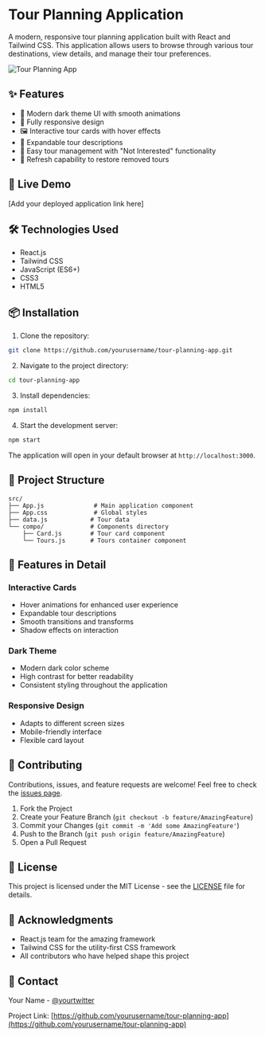 # Tour Planning Application

A modern, responsive tour planning application built with React and Tailwind CSS. This application allows users to browse through various tour destinations, view details, and manage their tour preferences.

![Tour Planning App](https://via.placeholder.com/800x400?text=Tour+Planning+App)

## ✨ Features

- 🎨 Modern dark theme UI with smooth animations
- 📱 Fully responsive design
- 🖼️ Interactive tour cards with hover effects
- 📝 Expandable tour descriptions
- 🎯 Easy tour management with "Not Interested" functionality
- 🔄 Refresh capability to restore removed tours

## 🚀 Live Demo

[Add your deployed application link here]

## 🛠️ Technologies Used

- React.js
- Tailwind CSS
- JavaScript (ES6+)
- CSS3
- HTML5

## 📦 Installation

1. Clone the repository:
```bash
git clone https://github.com/yourusername/tour-planning-app.git
```

2. Navigate to the project directory:
```bash
cd tour-planning-app
```

3. Install dependencies:
```bash
npm install
```

4. Start the development server:
```bash
npm start
```

The application will open in your default browser at `http://localhost:3000`.

## 🎯 Project Structure

```
src/
├── App.js              # Main application component
├── App.css             # Global styles
├── data.js            # Tour data
└── compo/             # Components directory
    ├── Card.js        # Tour card component
    └── Tours.js       # Tours container component
```

## 🎨 Features in Detail

### Interactive Cards
- Hover animations for enhanced user experience
- Expandable tour descriptions
- Smooth transitions and transforms
- Shadow effects on interaction

### Dark Theme
- Modern dark color scheme
- High contrast for better readability
- Consistent styling throughout the application

### Responsive Design
- Adapts to different screen sizes
- Mobile-friendly interface
- Flexible card layout

## 🤝 Contributing

Contributions, issues, and feature requests are welcome! Feel free to check the [issues page](https://github.com/yourusername/tour-planning-app/issues).

1. Fork the Project
2. Create your Feature Branch (`git checkout -b feature/AmazingFeature`)
3. Commit your Changes (`git commit -m 'Add some AmazingFeature'`)
4. Push to the Branch (`git push origin feature/AmazingFeature`)
5. Open a Pull Request

## 📝 License

This project is licensed under the MIT License - see the [LICENSE](LICENSE) file for details.

## 👏 Acknowledgments

- React.js team for the amazing framework
- Tailwind CSS for the utility-first CSS framework
- All contributors who have helped shape this project

## 📧 Contact

Your Name - [@yourtwitter](https://twitter.com/yourtwitter)

Project Link: [https://github.com/yourusername/tour-planning-app](https://github.com/yourusername/tour-planning-app)